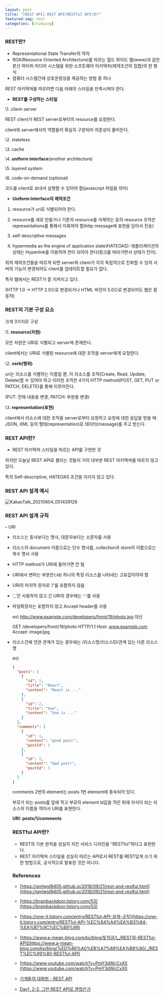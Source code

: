 ```yaml
---
layout: post
title: "[REST API] REST API(RESTful API)란?"
featured-img: rest
categories: [studying]
---
```


### REST란?

- Representational State Transfer의 약자
- ROA(Resource Oriented Architecture)를 따르는 월드 와이드 웹(www)과 같은 분산 하이퍼 미디어 시스템을 위한 소프트웨어 아키텍처(제약조건의 집합)의 한 형식
- 컴퓨터 시스템간에 상호운영성을 제공하는 방법 중 하나

REST 아키텍쳐를 따르려면 다음 아래의 스타일을 만족시켜야 한다.

- **REST를 구성하는 스타일**

\1. client-server

REST client가 REST server로부터의 resource를 요청한다.

client와 server에서의 역할들이 확실히 구분되어 의존성이 줄어든다.

\2. stateless

\3. cache

\4. **uniform interface**(another architecture)

\5. layered system

\6. code-on-demand (optional)

코드를 client로 보내서 실행할 수 있어야 함(javascript 파일을 의미)

- **Uniform Interface의 제약조건**

1. resource가 uri로 식별되어야 한다.

2. resource를 새로 만들거나 기존의 resource를 삭제하는 등의 resource 조작은 representations를 통해서 이뤄져야 함(http message에 표현을 담아서 전송)

3. self-descriptive messages

4. hypermedia as the engine of application state(HATEOAS): 애플리케이션의 상태는 Hyperlink를 이용하여 전이 되어야 한다(링크를 따라가면서 상태가 전이).

위의 제약조건들을 따르게 되면 server와 client가 각각 독립적으로 진화할 수 있어 서버의 기능이 변경되어도 client를 업데이트할 필요가 없다.

특히 웹에서는 REST가 잘 지켜지고 있다.

(HTTP 1.0 -> HTTP 2.0으로 변경되거나 HTML 버전이 5.0으로 변경되어도 웹은 잘 동작)

### REST의 기본 구성 요소

크게 3가지로 구성

\1. **resource(자원)**

모든 자원은 URI로 식별되고 server에 존재한다.

client에서는 URI로 식별된 resource에 대한 조작을 server에게 요청한다.

\2. **verb(행위)**

uri는 리소스를 식별하는 이름일 뿐, 이 리소스를 조작(Create, Read, Update, Delete)할 수 있어야 하고 이러한 조작은 4가지 HTTP method(POST, GET, PUT or PATCH, DELETE)를 통해 이루어진다.

(PUT: 전체 내용을 변경, PATCH: 부분을 변경)

\3. **representation(표현)**

client에서 리소스에 대한 조작을 server로부터 요청하고 요청에 대한 응답을 받을 때 JSON, XML 등의 형태(representation)로 데이터(message)를 주고 받는다.

### REST API란?

- REST 아키텍쳐 스타일을 따르는 API를 구현한 것

하지만 오늘날 REST API로 불리는 것들이 거의 대부분 REST 아키텍쳐를 따르지 않고 있다.

특히 Self-descriptive, HATEOAS 조건을 지키지 않고 있다.

### REST API 설계 예시

![KakaoTalk_20210604_051439128](https://user-images.githubusercontent.com/59640337/120706250-cff57880-c4f3-11eb-8778-f0b2fa2e69e1.png)

### REST API 설계 규칙

**-** URI

- 리소스는 동사보다는 명사, 대문자보다는 소문자를 사용
- 리소스의 document 이름으로는 단수 명사를, collection과 store의 이름으로는 복수 명사 사용
- HTTP method가 URI에 들어가면 안 됨
- URI에서 변하는 부분은(:id) 하나의 특정 리소스를 나타내는 고유값이어야 함
- URI의 마지막 문자로 ‘/’를 포함하지 않음
- ‘\_’은 사용하지 않고 긴 URI의 경우에는 ‘-’를 사용
- 파일확장자는 포함하지 않고 Accept header를 사용

  ex) http://www.example.com/developers/front/19/photo.jpg 대신

    GET /developers/front/19/photo HTTP/1.1
    Host: www.example.com
    Accept: image/jpg

- 리소스간에 연관 관계가 있는 경우에는 /리소스명/리소스ID/관계 있는 다른 리소스 명

  ex)

  ```json
  {
    "posts": [
      {
        "id": 1,
        "title": "React",
        "content": "React is ..."
      },
      {
        "id": 2,
        "title": "Vue",
        "content": "Vue is ..."
      }
    ],
    "comments": [
      {
        "id": 1,
        "content": "good post!",
        "postId": 1
      },
      {
        "id": 2,
        "content": "bad post!",
        "postId": 1
      }
    ]
  }
  ```

  comments 2번의 element는 posts 1번 element에 종속되어 있다.

  부모가 되는 posts를 앞에 적고 부모의 element id값을 적은 뒤에 자식이 되는 리소스의 이름을 적어서 URI를 표현한다.

  **URI:** **posts/1/comments**

  ### RESTful API란?

  - REST의 기본 원칙을 성실히 지킨 서비스 디자인을 “RESTful”하다고 표현한다.
  - REST 아키텍쳐 스타일을 성실히 따르는 API로서 REST를 REST답게 쓰기 위한 방법으로, 공식적으로 발표된 것은 아니다.

  ### References

  - [https://gmlwjd9405.github.io/2018/09/21/rest-and-restful.html](https://gmlwjd9405.github.io/2018/09/21/rest-and-restful.html)
  - [https://brainbackdoor.tistory.com/53](https://brainbackdoor.tistory.com/53)
  - [https://one-it.tistory.com/entry/RESTful-API-설계-규칙](https://one-it.tistory.com/entry/RESTful-API-%EC%84%A4%EA%B3%84-%EA%B7%9C%EC%B9%99)
  - [https://www.a-mean-blog.com/ko/blog/토막글/\_/REST와-RESTful-API](https://www.a-mean-blog.com/ko/blog/%ED%86%A0%EB%A7%89%EA%B8%80/_/REST%EC%99%80-RESTful-API)
  - [https://www.youtube.com/watch?v=PmY3dWcCxXI](https://www.youtube.com/watch?v=PmY3dWcCxXI)

  - [기계들의 대화법 - REST API](https://www.youtube.com/watch?v=PmY3dWcCxXI)

  - [Day1, 2-2. 그런 REST API로 괜찮은가](https://www.youtube.com/watch?v=RP_f5dMoHFc)
